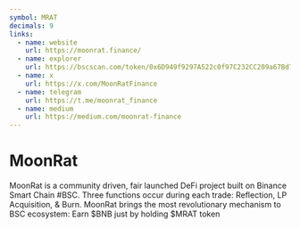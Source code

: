 ```yaml
---
symbol: MRAT
decimals: 9
links:
  - name: website
    url: https://moonrat.finance/
  - name: explorer
    url: https://bscscan.com/token/0x6D949f9297A522c0f97C232CC209a67Bd7CfA471
  - name: x
    url: https://x.com/MoonRatFinance
  - name: telegram
    url: https://t.me/moonrat_finance
  - name: medium
    url: https://medium.com/moonrat-finance
---
```


# MoonRat

MoonRat is a community driven, fair launched DeFi project built on Binance Smart Chain #BSC. Three functions occur during each trade: Reflection, LP Acquisition, & Burn. MoonRat brings the most revolutionary mechanism to BSC ecosystem: Earn $BNB just by holding $MRAT token

